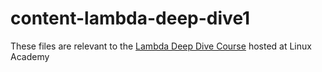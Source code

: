 # content-lambda-deep-dive1

These files are relevant to the [Lambda Deep Dive Course](https://linuxacademy.com/cp/modules/view/id/204) hosted at Linux Academy


